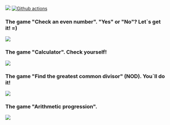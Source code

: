 <a href="https://codeclimate.com/github/KatherinaFed/frontend-project-lvl1/maintainability"><img src="https://api.codeclimate.com/v1/badges/33435174492c119ea799/maintainability" /></a> [![Github actions](https://github.com/KatherinaFed/frontend-project-lvl1/actions/workflows/github-actions.yml/badge.svg)](https://github.com/KatherinaFed/frontend-project-lvl1/actions/workflows/github-actions.yml)

### The game "Check an even number". "Yes" or "No"? Let`s get it! =)

<a href="https://asciinema.org/a/421965" target="_blank"><img src="https://asciinema.org/a/421965.svg" /></a>

### The game "Calculator". Check yourself!

<a href="https://asciinema.org/a/Qs8o4mJwa8N8BCtxeUZ8FchmM" target="_blank"><img src="https://asciinema.org/a/Qs8o4mJwa8N8BCtxeUZ8FchmM.svg" /></a>

### The game "Find the greatest common divisor" (NOD). You`ll do it!

<a href="https://asciinema.org/a/S4pbPeWoKR5RBLW4CaeIMxoQu" target="_blank"><img src="https://asciinema.org/a/S4pbPeWoKR5RBLW4CaeIMxoQu.svg" /></a>

### The game "Arithmetic progression".

<a href="https://asciinema.org/a/svDxYj3mS3dYQgWbfTYM5IVQi" target="_blank"><img src="https://asciinema.org/a/svDxYj3mS3dYQgWbfTYM5IVQi.svg" /></a>